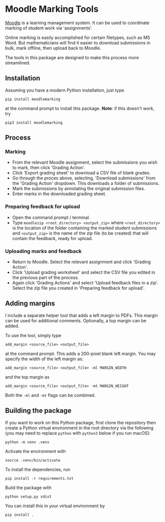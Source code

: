 # Moodle Marking Tools

[Moodle](https://moodle.org) is a learning management system. It can be used to coordinate marking
of student work via 'assignments'. 

Online marking is easily accomplished for certain filetypes, such as MS Word. But mathematicians
will find it easier to download submissions in bulk, mark offline, then upload back to Moodle.

The tools in this package are designed to make this process more streamlined.

## Installation

Assuming you have a modern Python installation, just type
```
pip install moodlemarking
```
at the command prompt to install this package. **Note**: if this doesn't work, try
```
pip3 install moodlemarking
```

## Process

### Marking

* From the relevant Moodle assignment, select the submissions you wish to mark, then click 'Grading
  Action'.
* Click 'Export grading sheet' to download a CSV file of blank grades.
* Go through the proces above, selecting, 'Download submissions' from the 'Grading Action' dropdown.
  This downloads a folder of submissions.
* Mark the submissions by annotating the original submission files.
* Enter marks in the downloaded grading sheet.

### Preparing feedback for upload
* Open the command prompt / terminal.
* Type `moodlezip <root_directory> <output_zip>` where `<root_directory>` is the location of the
  folder containing the marked student submissions and `<output_zip>` is the name of the zip file
  (to be created) that will contain the feedback, ready for upload.

### Uploading marks and feedback
* Return to Moodle. Select the relevant assignment and click 'Grading Action'.
* Click 'Upload grading worksheet' and select the CSV file you edited in the previous part of the
  process.
* Again click 'Grading Actions' and select 'Upload feedback files in a zip'. Select the zip file
  you created in 'Preparing feedback for upload'.

## Adding margins

I include a separate helper tool that adds a left margin to PDFs. This margin can be used for 
additional comments. Optionally, a top margin can be added.

To use the tool, simply type
```
add_margin <source_file> <output_file>
```
at the command prompt. This adds a 200-pixel blank left margin. You may specify the width of
the left margin as:
```
add_margin <source_file> <output_file> -ml MARGIN_WIDTH
```
and the top margin as
```
add_margin <source_file> <output_file> -mt MARGIN_HEIGHT
```
Both the `-ml` and `-mt` flags can be combined.

## Building the package

If you want to work on this Python package, first clone the repository then create a Python
virtual environment in the root directory via the following (you may need to replace `python` with
`python3` below if you run macOS):
```
python -m venv .venv
```
Activate the environment with
```
source .venv/bin/activate
```
To install the dependencies, run
```
pip install -r requirements.txt
```
Build the package with
```
python setup.py sdist
```

You can install this in your virtual environment by
```
pip install .
```

